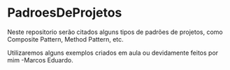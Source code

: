 # PadroesDeProjetos

Neste repositorio serão citados alguns tipos de padrões de projetos, como Composite Pattern, Method Pattern, etc.

Utilizaremos alguns exemplos criados em aula ou devidamente feitos por mim -Marcos Eduardo.
